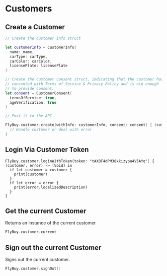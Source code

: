 # Customers

## Create a Customer

```swift
// Create the customer info struct

let customerInfo = CustomerInfo(
  name: name,
  carType: carType,
  carColor: carColor,
  licensePlate: licensePlate
)

// Create the customer consent struct, indicating that the customer has
// consented with Terms of Service & Privacy Policy and is old enough
// to provide consent.
let consent = CustomerConsent(
  termsOfService: true,
  ageVerification: true
)

// Post it to the API

FlyBuy.customer.create(withInfo: customerInfo, consent: consent) { (customer, error) -> (Void) in
  // Handle customer or deal with error
}
```

## Login Via Customer Token
```
FlyBuy.customer.loginWithToken(token: "tAXDF4dPM38xkizypu4V5AYq") { (customer, error) -> (Void) in
  if let customer = customer {
    print(customer)
  }
  if let error = error {
    print(error.localizedDescription)
  }
}
```

## Get the current Customer

Returns an instance of the current customer

```swift
FlyBuy.customer.current
```

## Sign out the current Customer

Signs out the current customer.

```swift
FlyBuy.customer.signOut()
```
